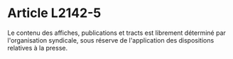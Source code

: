 # Article L2142-5

Le contenu des affiches, publications et tracts est librement déterminé par l'organisation syndicale, sous réserve de l'application des dispositions relatives à la presse.